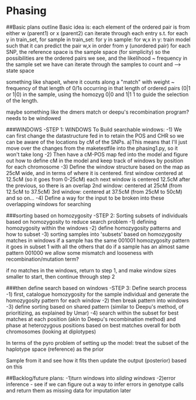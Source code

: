 # Phasing

##Basic plans outline
Basic idea is: 
each element of the ordered pair is from either w (parent1)  or x (parent2)
can iterate through each entry s.t. for each y in train_set, 
for sample in train_set:
    for y in sample:
        for w,x in y:
            train model such that it can predict the pair w,x in order from y (unordered pair)
for each SNP, the reference space is the sample space (for simplicity)
so the possibilities are the ordered pairs we see, and the likelihood ~ frequency in the sample set we have
can iterate through the samples to count and --> state space



something like shapeit, where it counts along a "match" with weight ~ frequency of that length 
of 0/1s occurring in that length of ordered pairs (0|1 or 1|0) in the sample, using the homozyg 
0|0 and 1|1 1 to guide the selection of the length.

maybe something like the dmers match or deepu's recombination program? needs to be windowed


###WINDOWS
-STEP 1: WINDOWS
  To Build searchable windows:
 -1) We can first change the datastructure fed in to retain the POS and CHR so we can be aware of the locations by cM of the SNPs.
      a)This means that I'll just move over the changes from the maketestfile into the phasing1.py, so it won't take long
 -2) Then have a cM-POS map fed into the model and figure out how to define cM in the model and keep track of windows by position for each chromosome
 -3) Define the window structure based on the map as 25cM wide, and in terms of where it is centered.
        first window centered at 12.5cM (so it goes from 0-25cM)
        each next window is centered 12.5cM after the previous, so there is an overlap
            2nd window: centered at 25cM (from 12.5cM to 37.5cM)
            3rd window: centered at 37.5cM (from 25cM to 50cM)
            and so on…
 -4) Define a way for the input to be broken into these overlapping windows for searching  

###sorting based on homozygosity
-STEP 2: Sorting subsets of individuals based on homozygosity to reduce search problem
 -1) defining homozygosity within the windows 
 -2) define homozygosity patterns and how to subset
 -3) sorting samples into 'subsets' based on homozygosity matches in windows
    if a sample has the same 001001 homozygosity pattern it goes in subset 1 with all the others that do
    if a sample has an almost same pattern 001000 we allow some mismatch and looseness with recombination/mutation term?

if no matches in the windows, return to step 1, and make window sizes smaller to start, then continue through step 2

###then define search based on windows
-STEP 3: Define search process
 -1) first, catalogue homozygosity for the sample individual and generate the homozygosity pattern for each window
 -2) then break pattern into windows
 -3) define sorting based on shared pattern (similar to Deepu's method, of prioritizing, as explained by Umar)
 -4) search within the subset for best matches at each position (akin to Deepu's recombination method) and 
    phase at heterozygous positions based on best matches overall for both chromosomes (looking at diplotypes)

In terms of the pyro problem of setting up the model: 
treat the subset of the haplotype space (reference) as the prior

Sample from it and see how it fits
then update the output (posterior) based on this

##Backlog/future plans:
-1)turn windows into _sliding windows_
-2)error inference - see if we can figure out a way to infer errors in genotype calls and return them as missing data for imputation later
